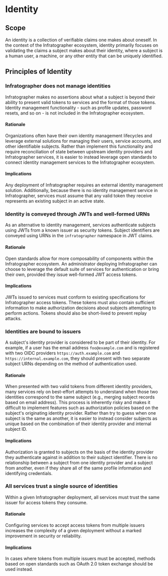 # Identity

## Scope

An identity is a collection of verifiable claims one makes about oneself. In the context of the Infratographer ecosystem, identity primarily focuses on validating the claims a subject makes about their identity, where a subject is a human user, a machine, or any other entity that can be uniquely identified.

## Principles of Identity

### Infratographer does not manage identities

Infratographer makes no assertions about what a subject is beyond their ability to present valid tokens to services and the format of those tokens. Identity management functionality - such as profile updates, password resets, and so on - is not included in the Infratographer ecosystem.

#### Rationale

Organizations often have their own identity management lifecycles and leverage external solutions for managing their users, service accounts, and other identifiable subjects. Rather than implement this functionality and require reconciliation of state between upstream identity providers and Infratographer services, it is easier to instead leverage open standards to connect identity management services to the Infratographer ecosystem.

#### Implications

Any deployment of Infratographer requires an external identity management solution. Additionally, because there is no identity management service in Infratographer, services must assume that any valid token they receive represents an existing subject in an active state.

### Identity is conveyed through JWTs and well-formed URNs

As an alternative to identity management, services authenticate subjects using JWTs from a known issuer as security tokens. Subject identifiers are conveyed using URNs in the `infratographer` namespace in JWT claims.

#### Rationale

Open standards allow for more composability of components within the Infratographer ecosystem. An administrator deploying Infratographer can choose to leverage the default suite of services for authentication or bring their own, provided they issue well-formed JWT access tokens.

#### Implications

JWTs issued to services must conform to existing specifications for Infratographer access tokens. These tokens must also contain sufficient information to make authorization decisions about subjects attempting to perform actions. Tokens should also be short-lived to prevent replay attacks.

### Identities are bound to issuers

A subject's identity provider is considered to be part of their identity. For example, if a user has the email address `foo@example.com` and is registered with two OIDC providers `https://auth.example.com` and `https://internal.example.com`, they should present with two separate subject URNs depending on the method of authentication used.

#### Rationale

When presented with two valid tokens from different identity providers, many services rely on best-effort attempts to understand when those two identities correspond to the same subject (e.g., merging subject records based on email address). This process is inherently risky and makes it difficult to implement features such as authorization policies based on the subject's originating identity provider. Rather than try to guess when one subject is the same as another, it is easier to instead consider subjects as unique based on the combination of their identity provider and internal subject ID.

#### Implications

Authorization is granted to subjects on the basis of the identity provider they authenticate against in addition to their subject identifier. There is no relationship between a subject from one identity provider and a subject from another, even if they share all of the same profile information and identifying credentials.

### All services trust a single source of identities

Within a given Infratographer deployment, all services must trust the same issuer for access tokens they consume.

#### Rationale

Configuring services to accept access tokens from multiple issuers increases the complexity of a given deployment without a marked improvement in security or reliability.

#### Implications

In cases where tokens from multiple issuers must be accepted, methods based on open standards such as OAuth 2.0 token exchange should be used instead.

